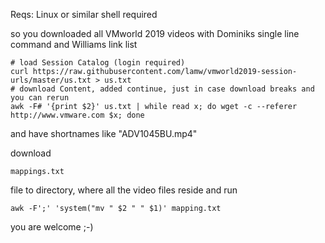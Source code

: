 Reqs: Linux or similar shell required

so you downloaded all VMworld 2019 videos with Dominiks single line command and Williams link list

````
# load Session Catalog (login required)
curl https://raw.githubusercontent.com/lamw/vmworld2019-session-urls/master/us.txt > us.txt
# download Content, added continue, just in case download breaks and you can rerun
awk -F# '{print $2}' us.txt | while read x; do wget -c --referer http://www.vmware.com $x; done
````

and have shortnames like "ADV1045BU.mp4"

download 
```
mappings.txt
```
file to directory, where all the video files reside and run
```
awk -F';' 'system("mv " $2 " " $1)' mapping.txt
```
you are welcome ;-)
